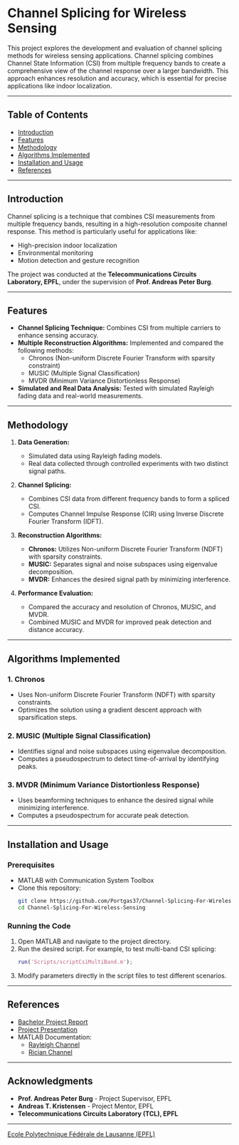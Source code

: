 # Channel Splicing for Wireless Sensing

This project explores the development and evaluation of channel splicing methods for wireless sensing applications. Channel splicing combines Channel State Information (CSI) from multiple frequency bands to create a comprehensive view of the channel response over a larger bandwidth. This approach enhances resolution and accuracy, which is essential for precise applications like indoor localization.

---

## Table of Contents
- [Introduction](#introduction)
- [Features](#features)
- [Methodology](#methodology)
- [Algorithms Implemented](#algorithms-implemented)
- [Installation and Usage](#installation-and-usage)
- [References](#references)

---

## Introduction

Channel splicing is a technique that combines CSI measurements from multiple frequency bands, resulting in a high-resolution composite channel response. This method is particularly useful for applications like:
- High-precision indoor localization
- Environmental monitoring
- Motion detection and gesture recognition

The project was conducted at the **Telecommunications Circuits Laboratory, EPFL**, under the supervision of **Prof. Andreas Peter Burg**.

---

## Features

- **Channel Splicing Technique:** Combines CSI from multiple carriers to enhance sensing accuracy.
- **Multiple Reconstruction Algorithms:** Implemented and compared the following methods:
  - Chronos (Non-uniform Discrete Fourier Transform with sparsity constraint)
  - MUSIC (Multiple Signal Classification)
  - MVDR (Minimum Variance Distortionless Response)
- **Simulated and Real Data Analysis:** Tested with simulated Rayleigh fading data and real-world measurements.

---

## Methodology

1. **Data Generation:**
   - Simulated data using Rayleigh fading models.
   - Real data collected through controlled experiments with two distinct signal paths.

2. **Channel Splicing:**
   - Combines CSI data from different frequency bands to form a spliced CSI.
   - Computes Channel Impulse Response (CIR) using Inverse Discrete Fourier Transform (IDFT).

3. **Reconstruction Algorithms:**
   - **Chronos:** Utilizes Non-uniform Discrete Fourier Transform (NDFT) with sparsity constraints.
   - **MUSIC:** Separates signal and noise subspaces using eigenvalue decomposition.
   - **MVDR:** Enhances the desired signal path by minimizing interference.

4. **Performance Evaluation:**
   - Compared the accuracy and resolution of Chronos, MUSIC, and MVDR.
   - Combined MUSIC and MVDR for improved peak detection and distance accuracy.

---

## Algorithms Implemented

### 1. Chronos
- Uses Non-uniform Discrete Fourier Transform (NDFT) with sparsity constraints.
- Optimizes the solution using a gradient descent approach with sparsification steps.

### 2. MUSIC (Multiple Signal Classification)
- Identifies signal and noise subspaces using eigenvalue decomposition.
- Computes a pseudospectrum to detect time-of-arrival by identifying peaks.

### 3. MVDR (Minimum Variance Distortionless Response)
- Uses beamforming techniques to enhance the desired signal while minimizing interference.
- Computes a pseudospectrum for accurate peak detection.

---

## Installation and Usage

### Prerequisites
- MATLAB with Communication System Toolbox
- Clone this repository:
    ```sh
    git clone https://github.com/Portgas37/Channel-Splicing-For-Wireless-Sensing.git
    cd Channel-Splicing-For-Wireless-Sensing
    ```

### Running the Code
1. Open MATLAB and navigate to the project directory.
2. Run the desired script. For example, to test multi-band CSI splicing:
    ```matlab
    run('Scripts/scriptCsiMultiBand.m');
    ```
3. Modify parameters directly in the script files to test different scenarios.

---

## References
- [Bachelor Project Report](./Report/Bachelor_Project___Report.pdf)
- [Project Presentation](./Presentation/PrésentationVersionDIm.pdf)
- MATLAB Documentation:
  - [Rayleigh Channel](https://www.mathworks.com/help/comm/ref/comm.rayleighchannel-system-object.html)
  - [Rician Channel](https://www.mathworks.com/help/comm/ref/comm.ricianchannel-system-object.html)

---


## Acknowledgments
- **Prof. Andreas Peter Burg** - Project Supervisor, EPFL
- **Andreas T. Kristensen** - Project Mentor, EPFL
- **Telecommunications Circuits Laboratory (TCL), EPFL**

---

[Ecole Polytechnique Fédérale de Lausanne (EPFL)](https://www.epfl.ch)

